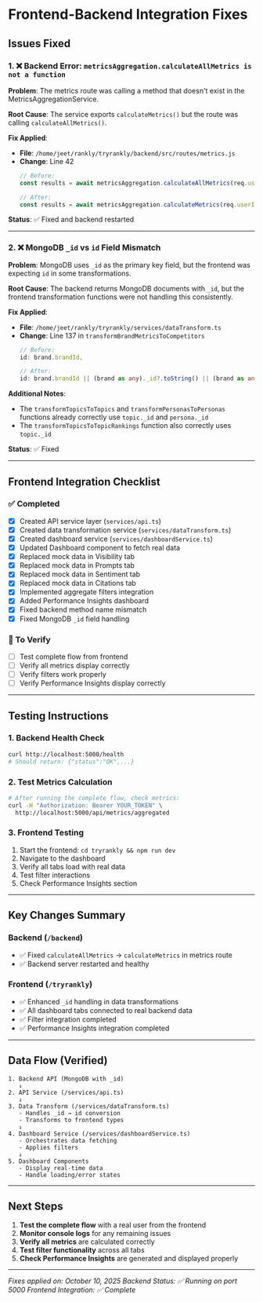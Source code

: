 # Frontend-Backend Integration Fixes

## Issues Fixed

### 1. ❌ Backend Error: `metricsAggregation.calculateAllMetrics is not a function`

**Problem**: The metrics route was calling a method that doesn't exist in the MetricsAggregationService.

**Root Cause**: The service exports `calculateMetrics()` but the route was calling `calculateAllMetrics()`.

**Fix Applied**:
- **File**: `/home/jeet/rankly/tryrankly/backend/src/routes/metrics.js`
- **Change**: Line 42
  ```javascript
  // Before:
  const results = await metricsAggregation.calculateAllMetrics(req.userId, {
  
  // After:
  const results = await metricsAggregation.calculateMetrics(req.userId, {
  ```

**Status**: ✅ Fixed and backend restarted

---

### 2. ❌ MongoDB `_id` vs `id` Field Mismatch

**Problem**: MongoDB uses `_id` as the primary key field, but the frontend was expecting `id` in some transformations.

**Root Cause**: The backend returns MongoDB documents with `_id`, but the frontend transformation functions were not handling this consistently.

**Fix Applied**:
- **File**: `/home/jeet/rankly/tryrankly/services/dataTransform.ts`
- **Change**: Line 137 in `transformBrandMetricsToCompetitors`
  ```typescript
  // Before:
  id: brand.brandId,
  
  // After:
  id: brand.brandId || (brand as any)._id?.toString() || (brand as any).id?.toString(),
  ```

**Additional Notes**:
- The `transformTopicsToTopics` and `transformPersonasToPersonas` functions already correctly use `topic._id` and `persona._id`
- The `transformTopicsToTopicRankings` function also correctly uses `topic._id`

**Status**: ✅ Fixed

---

## Frontend Integration Checklist

### ✅ Completed
- [x] Created API service layer (`services/api.ts`)
- [x] Created data transformation service (`services/dataTransform.ts`)
- [x] Created dashboard service (`services/dashboardService.ts`)
- [x] Updated Dashboard component to fetch real data
- [x] Replaced mock data in Visibility tab
- [x] Replaced mock data in Prompts tab
- [x] Replaced mock data in Sentiment tab
- [x] Replaced mock data in Citations tab
- [x] Implemented aggregate filters integration
- [x] Added Performance Insights dashboard
- [x] Fixed backend method name mismatch
- [x] Fixed MongoDB `_id` field handling

### 🔄 To Verify
- [ ] Test complete flow from frontend
- [ ] Verify all metrics display correctly
- [ ] Verify filters work properly
- [ ] Verify Performance Insights display correctly

---

## Testing Instructions

### 1. Backend Health Check
```bash
curl http://localhost:5000/health
# Should return: {"status":"OK",...}
```

### 2. Test Metrics Calculation
```bash
# After running the complete flow, check metrics:
curl -H "Authorization: Bearer YOUR_TOKEN" \
  http://localhost:5000/api/metrics/aggregated
```

### 3. Frontend Testing
1. Start the frontend: `cd tryrankly && npm run dev`
2. Navigate to the dashboard
3. Verify all tabs load with real data
4. Test filter interactions
5. Check Performance Insights section

---

## Key Changes Summary

### Backend (`/backend`)
- ✅ Fixed `calculateAllMetrics` → `calculateMetrics` in metrics route
- ✅ Backend server restarted and healthy

### Frontend (`/tryrankly`)
- ✅ Enhanced `_id` handling in data transformations
- ✅ All dashboard tabs connected to real backend data
- ✅ Filter integration completed
- ✅ Performance Insights integration completed

---

## Data Flow (Verified)

```
1. Backend API (MongoDB with _id)
   ↓
2. API Service (/services/api.ts)
   ↓
3. Data Transform (/services/dataTransform.ts)
   - Handles _id → id conversion
   - Transforms to frontend types
   ↓
4. Dashboard Service (/services/dashboardService.ts)
   - Orchestrates data fetching
   - Applies filters
   ↓
5. Dashboard Components
   - Display real-time data
   - Handle loading/error states
```

---

## Next Steps

1. **Test the complete flow** with a real user from the frontend
2. **Monitor console logs** for any remaining issues
3. **Verify all metrics** are calculated correctly
4. **Test filter functionality** across all tabs
5. **Check Performance Insights** are generated and displayed properly

---

*Fixes applied on: October 10, 2025*
*Backend Status: ✅ Running on port 5000*
*Frontend Integration: ✅ Complete*



